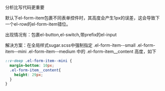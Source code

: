 分析比写代码更重要

默认下el-form-item包裹不同表单控件时，其高度会产生1px的误差，这会导致下一个el-row的el-form-item错位。

出现情况有：包裹el-button,el-switch,带prefix的el-input

解决方案：在全局样式sugar.scss中强制指定 .el-form-item--small .el-form-item--mini .el-form-item--medium 中的 .el-form-item__content 高度，如下

```scss
::v-deep .el-form-item--mini {
  margin-bottom: 10px;
  .el-form-item__content{
    height: 29px;
  }
}
```
